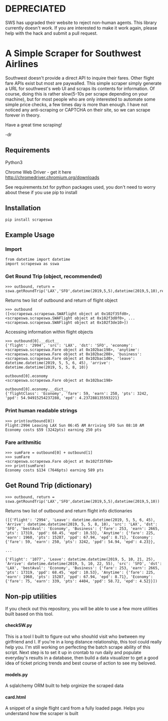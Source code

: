 # DEPRECIATED
SWS has upgraded their website to reject non-human agents. This library currently doesn't work. If you are interested to make it work again, please help with the hack and submit a pull request.

# A Simple Scraper for Southwest Airlines

Southwest doesn't provide a direct API to inquire their fares. Other flight fare APIs exist but most are paywalled. This simple scraper simply generate a URL for southwest's web UI and scraps its contents for information. Of course, doing this is rather slow(5-10s per scrape depending on your machine), but for most people who are only interested to automate some simple price checks, a few times day is more than enough. I have not noticed any anti-scraping or CAPTCHA on their site, so we can scrape forever in theory.

Have a great time scraping!

-dr
## Requirements
Python3

Chrome Web Driver - get it here http://chromedriver.chromium.org/downloads

See requirements.txt for python packages used, you don't need to worry about these if you use pip to install 
## Installation
```
pip install scrapeswa
```
## Example Usage
### Import
```
from datetime import datetime
import scrapeswa as sswa
```

### Get Round Trip (object, recommended)
```
>>> outbound, return = sswa.getRoundTrip('LAX','SFO',datetime(2019,5,5),datetime(2019,5,10),returnObject=True)
```

Returns two list of outbound and return of flight object

```
>>> outbound
([<scrapeswa.scrapeswa.SWAFlight object at 0x102f35fd0>, <scrapeswa.scrapeswa.SWAFlight object at 0x102f3d0f0>, ... <scrapeswa.scrapeswa.SWAFlight object at 0x102f3de10>])
```

Accessing information within flight objects

```
>>> outbound[0].__dict__
{'flight': '2994', 'src': 'LAX', 'dst': 'SFO', 'economy': <scrapeswa.scrapeswa.Fare object at 0x102bac198>, 'anytime': <scrapeswa.scrapeswa.Fare object at 0x102bac208>, 'business': <scrapeswa.scrapeswa.Fare object at 0x102bac1d0>, 'leave': datetime.datetime(2019, 5, 5, 6, 45), 'arrive': datetime.datetime(2019, 5, 5, 8, 10)}

outbound[0].economy
<scrapeswa.scrapeswa.Fare object at 0x102bac198>

outbound[0].economy.__dict__
{'flightClass': 'Economy', 'fare': 59, 'earn': 250, 'pts': 3242, 'ppd': 54.94915254237288, 'epd': 4.237288135593221}
```

### Print human readable strings

```
>>> print(outbound[0])
Flight:2994 Leaving LAX Sun 06:45 AM Arriving SFO Sun 08:10 AM
Economy costs $59 (3242pts) earning 250 pts

```
### Fare arithmitic
```
>>> sumFare = outbound[0] + outbound[1]
>>> sumFare
<scrapeswa.scrapeswa.Fare object at 0x102f35f60>
>>> print(sumFare)
Economy costs $134 (7646pts) earning 589 pts
```
## Get Round Trip (dictionary)
```
>>> outbound, return = sswa.getRoundTrip('LAX','SFO',datetime(2019,5,5),datetime(2019,5,10))
```
Returns two list of outbound and return flight info dictionaries
```
([{'Flight': '2994', 'Leave': datetime.datetime(2019, 5, 5, 6, 45), 'Arrive': datetime.datetime(2019, 5, 5, 8, 10), 'src': 'LAX', 'dst': 'SFO', 'bestAval': 'Economy', 'Business': {'fare': 253, 'earn': 2665, 'pts': 17319, 'ppd': 68.45, 'epd': 10.53}, 'Anytime': {'fare': 225, 'earn': 1960, 'pts': 15287, 'ppd': 67.94, 'epd': 8.71}, 'Economy': {'fare': 59, 'earn': 250, 'pts': 3242, 'ppd': 54.94, 'epd': 4.23}},

...

{'Flight': '1077', 'Leave': datetime.datetime(2019, 5, 10, 21, 25), 'Arrive': datetime.datetime(2019, 5, 10, 22, 55), 'src': 'SFO', 'dst': 'LAX', 'bestAval': 'Economy', 'Business': {'fare': 253, 'earn': 2665, 'pts': 17319, 'ppd': 68.45, 'epd': 10.53}, 'Anytime': {'fare': 225, 'earn': 1960, 'pts': 15287, 'ppd': 67.94, 'epd': 8.71}, 'Economy': {'fare': 75, 'earn': 339, 'pts': 4404, 'ppd': 58.72, 'epd': 4.52}}])
```
## Non-pip utilities
If you check out this repository, you will be able to use a few more utilities built based on this tool.

#### checkSW.py
This is a tool I built to figure out who shouhld visit who bwtween my girlfriend and I. If you're in a long distance relationship, this tool could really help you. I'm still working on perfecting the batch scrape ability of this script. Next step is to set it up in crontab to run daily and populate everyday's results in a database, then build a data visualizer to get a good idea of ticket pricing trends and best course of action to see my beloved.

#### models.py
A sqlalchemy ORM built to help orginize the scraped data

#### card.html
A snippet of a single flight card from a fully loaded page. Helps you understand how the scraper is built
